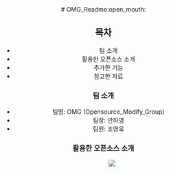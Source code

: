 <dir align= "center">
# OMG_Readme:open_mouth:

## 목차
  - 팀 소개
  - 활용한 오픈소스 소개
  - 추가한 기능
  - 참고한 자료

### 팀 소개
  - 팀명: OMG (Opensource_Modify_Group)  
  - 팀장: 안하영
  - 팀원: 조영욱

### 활용한 오픈소스 소개
 <dir align="center">
     <img src="https://img.shields.io/badge/Blender-E87D0D?style=flat&logo=Blender&logoColor=white"/>
